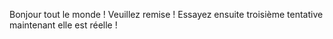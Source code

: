 Bonjour tout le monde ! Veuillez remise !
Essayez ensuite troisième tentative maintenant elle est réelle !
